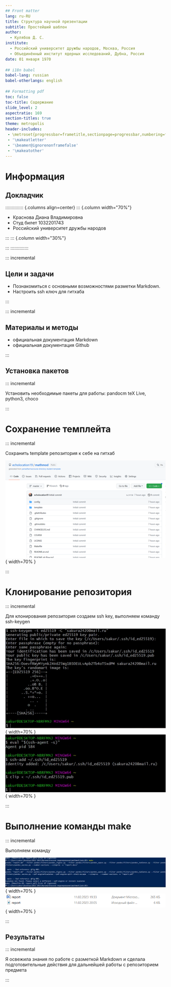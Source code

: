 ```yaml
---
## Front matter
lang: ru-RU
title: Структура научной презентации
subtitle: Простейший шаблон
author:
  - Кулябов Д. С.
institute:
  - Российский университет дружбы народов, Москва, Россия
  - Объединённый институт ядерных исследований, Дубна, Россия
date: 01 января 1970

## i18n babel
babel-lang: russian
babel-otherlangs: english

## Formatting pdf
toc: false
toc-title: Содержание
slide_level: 2
aspectratio: 169
section-titles: true
theme: metropolis
header-includes:
 - \metroset{progressbar=frametitle,sectionpage=progressbar,numbering=fraction}
 - '\makeatletter'
 - '\beamer@ignorenonframefalse'
 - '\makeatother'
---
```


# Информация

## Докладчик

:::::::::::::: {.columns align=center}
::: {.column width="70%"}

  * Краснова Диана Владимировна
  * Студ билет 1032201743
  * Российский университет дружбы народов

:::
::: {.column width="30%"}

:::
::::::::::::::

::: incremental

## Цели и задачи

-	Познакомиться с основными возможностями разметки Markdown.
-	Настроить ssh ключ для гитхаба

:::

::: incremental

## Материалы и методы

- официальная документация Markdown
- официальная документация Github

:::

## Установка пакетов

::: incremental

Установить необходимые пакеты для работы: pandocm teX Live, python3, choco

:::

# Сохранение темплейта

::: incremental

Сохранить template репозитория к себе на гитхаб

![](image/screen_1.png){ width=70% }

:::

# Клонирование репозитория

::: incremental

Для клонирования репозитория создаем ssh key, выполняем команду ssh-keygen

![](image/screen_2.png){ width=70% }
![](image/screen_3.png){ width=70% }

:::

# Выполнение команды make

::: incremental

Выполняем команду

![](image/screen_4.png){ width=70% }
![](image/screen_5.png){ width=70% }

:::

## Результаты

::: incremental

Я освежила знания по работе с разметкой Markdown и сделала подготовительные действия для дальнейшей работы с репозиторием предмета

:::


